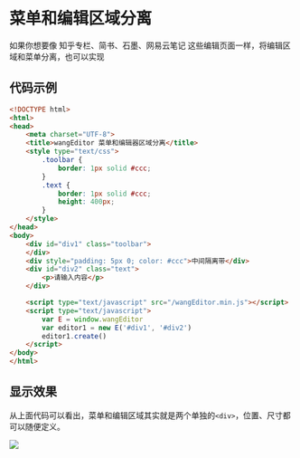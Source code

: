 # 菜单和编辑区域分离

如果你想要像 知乎专栏、简书、石墨、网易云笔记 这些编辑页面一样，将编辑区域和菜单分离，也可以实现

## 代码示例

```html
<!DOCTYPE html>
<html>
<head>
    <meta charset="UTF-8">
    <title>wangEditor 菜单和编辑器区域分离</title>
    <style type="text/css">
        .toolbar {
            border: 1px solid #ccc;
        }
        .text {
            border: 1px solid #ccc;
            height: 400px;
        }
    </style>
</head>
<body>
    <div id="div1" class="toolbar">
    </div>
    <div style="padding: 5px 0; color: #ccc">中间隔离带</div>
    <div id="div2" class="text">
        <p>请输入内容</p>
    </div>

    <script type="text/javascript" src="/wangEditor.min.js"></script>
    <script type="text/javascript">
        var E = window.wangEditor
        var editor1 = new E('#div1', '#div2')
        editor1.create()
    </script>
</body>
</html>
```

## 显示效果

从上面代码可以看出，菜单和编辑区域其实就是两个单独的`<div>`，位置、尺寸都可以随便定义。

![](http://images2015.cnblogs.com/blog/138012/201705/138012-20170531224756289-7442240.png)

